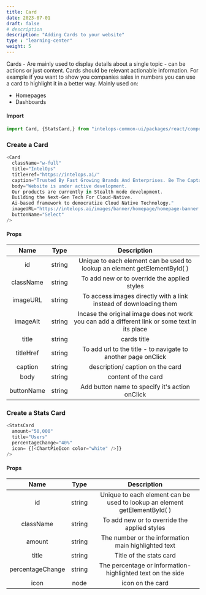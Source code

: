 ```yaml
---
title: Card
date: 2023-07-01
draft: false
# description
description: "Adding Cards to your website"
type : "learning-center"
weight: 5
---
```


Cards - Are mainly used to display details about a single topic - can be actions or just content. Cards should be relevant actionable information. For example if you want to show you companies sales in numbers you can use a card to highlight it in a better way. Mainly used on:

- Homepages
- Dashboards 

#### Import 
```js
import Card, {StatsCard,} from "intelops-common-ui/packages/react/components/Card/src";
```

### Create a Card
```js
<Card
  className="w-full"
  title="IntelOps"
  titleHref="https://intelops.ai/"
  caption="Trusted By Fast Growing Brands And Enterprises. Be The Captain."
  body="Website is under active development.
  Our products are currently in Stealth mode development.
  Building the Next-Gen Tech For Cloud-Native.
  Ai-based framework to democratize Cloud Native Technology."
  imageURL="https://intelops.ai/images/banner/homepage/homepage-banner.svg"
  buttonName="Select"
/>
```

#### Props

| **Name**    |  **Type**   |**Description**       |
| :----:      |    :----:   |    :----:            |
| id          | string      | Unique to each element can be used to lookup an element getElementById( ) |
| className   | string      | To add new or to override the applied styles    |
| imageURL    | string      | To access images directly with a link instead of downloading them  |
| imageAlt    | string      | Incase the original image does not work you can add a different link or some text in its place  |
| title       | string      | cards title           |
| titleHref   | string      | To add url to the title - to navigate to another page onClick|
| caption     | string      | description/ caption on the card |
| body        | string      | content of the card              | 
| buttonName  | string      | Add button name to specify it's action onClick|

### Create a Stats Card
```js
<StatsCard
  amount="50,000"
  title="Users"
  percentageChange="40%"
  icon= {[<ChartPieIcon color="white" />]}
/>
```

#### Props

| **Name**    |  **Type**   |**Description**       |
| :----:      |    :----:   |    :----:            |
| id          | string      | Unique to each element can be used to lookup an element getElementById( ) |
| className   | string      | To add new or to override the applied styles    |
| amount      | string      | The number or the information main highlighted text |
| title       | string      | Title of the stats card |
| percentageChange | string | The percentage or information- highlighted text on the side |
| icon        | node        | icon on the card    | 
